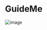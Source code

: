 # GuideMe


![image](https://user-images.githubusercontent.com/11903851/172191170-f7388dd3-b7f0-4d9d-86a5-967f7b54ea8b.png)

